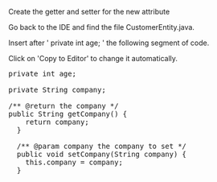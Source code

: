 Create the getter and setter for the new attribute


Go back to the IDE and find the file CustomerEntity.java.

Insert after &#39; private int age; &#39; the following segment of code.

Click on 'Copy to Editor' to change it automatically.

<pre class="file" data-filename="devonfw/workspaces/main/cobigenexample/core/src/main/java/com/example/application/cobigenexample/customermanagement/dataaccess/api/CustomerEntity.java" data-target="insert" data-marker="private int age;">
private int age;

private String company;

/** @return the company */
public String getCompany() {
    return company;
  }
  
  /** @param company the company to set */
  public void setCompany(String company) {
    this.company = company;
  }
</pre>


